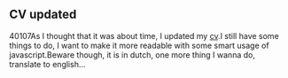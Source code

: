 <article><h2>CV updated</h2><time><span class="day">4</span><span class="month">0</span><span class="year">107</span></time>As I thought that it was about time, I updated my <a href="http://www.wnas.nl/?page_id=182" title="cv">cv</a>.I still have some things to do, I want to make it more readable with some smart usage of javascript.Beware though, it is in dutch, one more thing I wanna do, translate to english...</article>